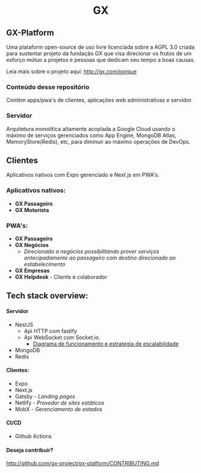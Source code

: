 <center>
  <h1>GX</h1>
</center>

## GX-Platform

Uma plataform open-source de uso livre licenciada sobre a AGPL 3.0 criada para sustentar projeto da fundação GX que visa direcionar os frutos de um esforço mútuo a projetos e pessoas que dedicam seu tempo a boas causas.

Leia mais sobre o projeto aqui: http://gx.com/porque

### Conteúdo desse repositório

Contém apps/pwa's de clientes, aplicações web administrativas e servidor.

### Servidor

Arquitetura monolitíca altamente acoplada a Google Cloud usando o máximo de serviços gerenciados como App Engine, MongoDB Atlas, MemoryStore(Redis), etc, para diminuir ao máximo operações de DevOps.

## Clientes

Aplicativos nativos com Expo gerenciado e Next.js em PWA's.

### Aplicativos nativos:

- **GX Passageiro**
- **GX Motorista**

### PWA's:

- **GX Passageiro**
- **GX Negócios**
  - _Direcionado a negócios possibilitando prover serviços antecipadamente ao passageiro com destino direcionado ao estabelecimento_
- **GX Empresas**
- **GX Helpdesk** - Cliente e colaborador

## Tech stack overview:

#### Servidor

- NestJS
  - Api HTTP com fastify
  - Api WebSocket com Socket.io.
    - [Diagrama de funcionamento e estrategia de escalabilidade](http://figma.com)
- MongoDB
- Redis

#### Clientes:

- Expo
- Next.js
- Gatsby - _Landing pages_
- Netlify - _Provedor de sites estáticos_
- MobX - _Gerenciamento de estados_

#### CI/CD

- Github Actions

#### Deseja contribuir?

http://github.com/gx-project/gx-platform/CONTRIBUTING.md
